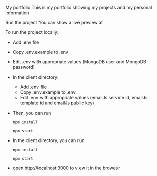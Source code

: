 My portfolio
This is my portfolio showing my projects and my personal information

Run the project
You can show a live preview at

To run the project locally:

- Add .env file
- Copy .env.example to .env
- Edit .env with appropriate values (MongoDB user and MongoDB password)

- In the client directory:
  - Add .env file
  - Copy .env.example to .env
  - Edit .env with appropriate values (emailJs service id, emailJs template id and emailJs public key)

- Then, you can run

  `npm install`

  `npm start`

- In the client directory, you can run

  `npm install`

  `npm start`

- open http://localhost:3000 to view it in the browesr